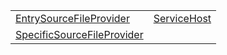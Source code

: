 |                                                                            |                                              |
| -------------------------------------------------------------------------- | -------------------------------------------- |
| [EntrySourceFileProvider](/sample/aot/class/entrysourcefileprovider)       | [ServiceHost](/sample/aot/class/servicehost) |
| [SpecificSourceFileProvider](/sample/aot/class/specificsourcefileprovider) |                                              |